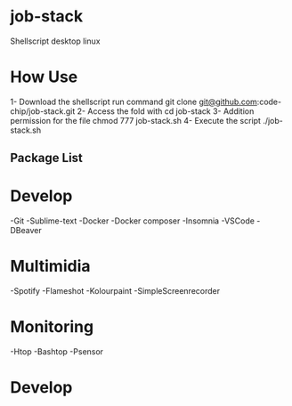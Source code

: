 # job-stack
Shellscript desktop linux

# How Use
1- Download the shellscript run command git clone git@github.com:code-chip/job-stack.git
2- Access the fold with cd job-stack
3- Addition permission for the file chmod 777 job-stack.sh
4- Execute the script ./job-stack.sh

## Package List
# Develop
-Git
-Sublime-text
-Docker
-Docker composer
-Insomnia
-VSCode
-DBeaver
# Multimidia
-Spotify
-Flameshot
-Kolourpaint
-SimpleScreenrecorder
# Monitoring
-Htop
-Bashtop
-Psensor
# Develop